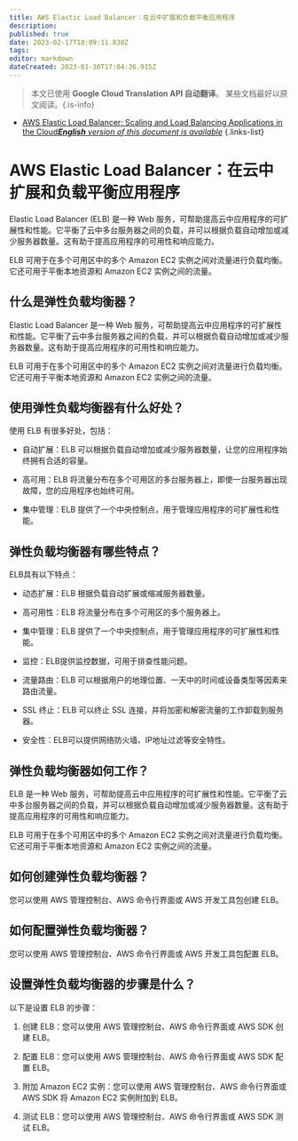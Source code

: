 ```yaml
---
title: AWS Elastic Load Balancer：在云中扩展和负载平衡应用程序
description: 
published: true
date: 2023-02-17T18:09:11.830Z
tags: 
editor: markdown
dateCreated: 2023-01-30T17:04:36.915Z
---
```


> 本文已使用 **Google Cloud Translation API 自动翻译**。
某些文档最好以原文阅读。{.is-info}
- [AWS Elastic Load Balancer: Scaling and Load Balancing Applications in the Cloud***English** version of this document is available*](/en/Knowledge-base/Cloud/aws-elastic-load-balancer-scaling-and-load-balancing-applications-in-the-cloud)
{.links-list}


# AWS Elastic Load Balancer：在云中扩展和负载平衡应用程序

Elastic Load Balancer (ELB) 是一种 Web 服务，可帮助提高云中应用程序的可扩展性和性能。它平衡了云中多台服务器之间的负载，并可以根据负载自动增加或减少服务器数量。这有助于提高应用程序的可用性和响应能力。

ELB 可用于在多个可用区中的多个 Amazon EC2 实例之间对流量进行负载均衡。它还可用于平衡本地资源和 Amazon EC2 实例之间的流量。

## 什么是弹性负载均衡器？

Elastic Load Balancer 是一种 Web 服务，可帮助提高云中应用程序的可扩展性和性能。它平衡了云中多台服务器之间的负载，并可以根据负载自动增加或减少服务器数量。这有助于提高应用程序的可用性和响应能力。

ELB 可用于在多个可用区中的多个 Amazon EC2 实例之间对流量进行负载均衡。它还可用于平衡本地资源和 Amazon EC2 实例之间的流量。

## 使用弹性负载均衡器有什么好处？

使用 ELB 有很多好处，包括：

- 自动扩展：ELB 可以根据负载自动增加或减少服务器数量，让您的应用程序始终拥有合适的容量。

- 高可用：ELB 将流量分布在多个可用区的多台服务器上，即使一台服务器出现故障，您的应用程序也始终可用。

- 集中管理：ELB 提供了一个中央控制点，用于管理应用程序的可扩展性和性能。

## 弹性负载均衡器有哪些特点？

ELB具有以下特点：

- 动态扩展：ELB 根据负载自动扩展或缩减服务器数量。

- 高可用性：ELB 将流量分布在多个可用区的多个服务器上。

- 集中管理：ELB 提供了一个中央控制点，用于管理应用程序的可扩展性和性能。

- 监控：ELB提供监控数据，可用于排查性能问题。

- 流量路由：ELB 可以根据用户的地理位置、一天中的时间或设备类型等因素来路由流量。

- SSL 终止：ELB 可以终止 SSL 连接，并将加密和解密流量的工作卸载到服务器。

- 安全性：ELB可以提供网络防火墙、IP地址过滤等安全特性。

## 弹性负载均衡器如何工作？

ELB 是一种 Web 服务，可帮助提高云中应用程序的可扩展性和性能。它平衡了云中多台服务器之间的负载，并可以根据负载自动增加或减少服务器数量。这有助于提高应用程序的可用性和响应能力。

ELB 可用于在多个可用区中的多个 Amazon EC2 实例之间对流量进行负载均衡。它还可用于平衡本地资源和 Amazon EC2 实例之间的流量。

## 如何创建弹性负载均衡器？

您可以使用 AWS 管理控制台、AWS 命令行界面或 AWS 开发工具包创建 ELB。

## 如何配置弹性负载均衡器？

您可以使用 AWS 管理控制台、AWS 命令行界面或 AWS 开发工具包配置 ELB。

## 设置弹性负载均衡器的步骤是什么？

以下是设置 ELB 的步骤：

1. 创建 ELB：您可以使用 AWS 管理控制台、AWS 命令行界面或 AWS SDK 创建 ELB。

2. 配置 ELB：您可以使用 AWS 管理控制台、AWS 命令行界面或 AWS SDK 配置 ELB。

3. 附加 Amazon EC2 实例：您可以使用 AWS 管理控制台、AWS 命令行界面或 AWS SDK 将 Amazon EC2 实例附加到 ELB。

4. 测试 ELB：您可以使用 AWS 管理控制台、AWS 命令行界面或 AWS SDK 测试 ELB。